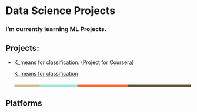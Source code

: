 # Data Science Projects

### I’m currently learning ML Projects. 

## Projects:

+ K_means for classification. (Project for Coursera)

  [K_means for classification](K_means_project.ipynb)

 
    ![Bank-note dataset with 5 clusters.](/images/image1.png)

## Platforms



<!--
**irenediaz1974/irenediaz1974** is a ✨ _special_ ✨ repository because its `README.md` (this file) appears on your GitHub profile.

Here are some ideas to get you started:

- 🔭 I’m currently working on ...
- 🌱 I’m currently learning ...
- 👯 I’m looking to collaborate on ...
- 🤔 I’m looking for help with ...
- 💬 Ask me about ...
- 📫 How to reach me: ...
- 😄 Pronouns: ...
- ⚡ Fun fact: ...
-->
